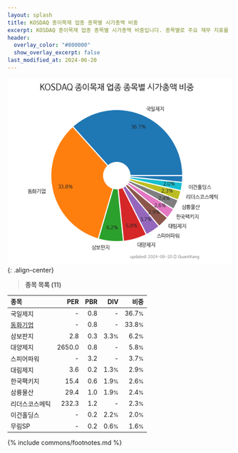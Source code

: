 ```yaml
---
layout: splash
title: KOSDAQ 종이목재 업종 종목별 시가총액 비중
excerpt: KOSDAQ 종이목재 업종 종목별 시가총액 비중입니다. 종목별로 주요 재무 지표를 함께 표시합니다.
header:
  overlay_color: "#800000"
  show_overlay_excerpt: false
last_modified_at: 2024-06-20
---
```



![KOSDAQ 종이목재 업종 종목별 시가총액 비중](/stats/sector/images/kosdaq_업종_종이목재_종목.png){: .align-center}


> **종목 목록 (11)**<a id="list"></a>

| **종목** | **PER** | **PBR** | **DIV** | **비중** |
| :------- | ------: | ------: | ------: | -------: |
| 국일제지 | - | 0.8 | - | 36.7<small>%</small> |
| [동화기업](/025900/) | - | 0.8 | - | 33.8<small>%</small> |
| 삼보판지 | 2.8 | 0.3 | 3.3<small>%</small> | 6.2<small>%</small> |
| 대양제지 | 2650.0 | 0.8 | - | 5.8<small>%</small> |
| 스피어파워 | - | 3.2 | - | 3.7<small>%</small> |
| 대림제지 | 3.6 | 0.2 | 1.3<small>%</small> | 2.9<small>%</small> |
| 한국팩키지 | 15.4 | 0.6 | 1.9<small>%</small> | 2.6<small>%</small> |
| 삼륭물산 | 29.4 | 1.0 | 1.9<small>%</small> | 2.4<small>%</small> |
| 리더스코스메틱 | 232.3 | 1.2 | - | 2.3<small>%</small> |
| 이건홀딩스 | - | 0.2 | 2.2<small>%</small> | 2.0<small>%</small> |
| 무림SP | - | 0.2 | 0.6<small>%</small> | 1.6<small>%</small> |

{% include commons/footnotes.md %}